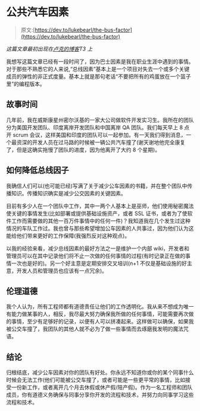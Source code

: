 # 公共汽车因素

> 原文:[https://dev.to/lukebearl/the-bus-factor](https://dev.to/lukebearl/the-bus-factor)

*这篇文章最初出现在[卢克的博客](https://lukebearl.com/2017/05/the-bus-factor/)T3 上*

我想写这篇文章已经有一段时间了，因为巴士因素是我在职业生涯中遇到的事情。对于那些不熟悉它的人来说,“总线因素”基本上是一个项目对失去一个或多个关键成员的弹性的非正式度量。基本上就是那句老话“不要把所有的鸡蛋放在一个篮子里”的编程版本。

## [](#story-time)故事时间

几年前，我在威斯康星州密尔沃基的一家大公司做软件开发实习生。我所在的团队分为美国开发团队、印度离岸开发团队和中国离岸 QA 团队。我们每天早上 8 点开 scrum 会议，这样美国和印度的团队可以一起参加。有一天我们得到消息，一个最资深的开发人员在过马路的时候被一辆公共汽车撞了(谢天谢地他完全康复了，但是这确实拖慢了团队的进度，因为他离开了大约 8 个星期)。

## [](#how-to-reduce-the-bus-factor)如何降低总线因子

我确信人们可以(也可能已经)写满了关于减少公车因素的书籍，并在整个团队中传播知识。传播知识确实是减少公交因素的关键因素。

目前有多少人在一个团队中工作，其中一两个人基本上是巫师，他们使用秘密魔法使关键的事情发生(比如部署或提供基础设施资产，或者 SSL 证书，或者为了使软件工作而需要做的其他一百万件事情中的任何一件)？我知道我在几个发生过这种情况的车队工作过。我也曾与那些希望增加公车因素的人共事过，因为他们认为这能给他们带来更好的工作保障(我强烈反对这种观点)。

以我的经验来看，减少总线因素的最好方法之一是维护一个内部 wiki，开发者和管理员可以在其中记录他们将不止一次做的任何事情的过程(有时记录正在做的事情一次也是好的)。另一个好主意是定期安排交叉培训(n+1 不仅是基础设施的好主意，开发人员和管理员也应该有一点冗余)。

## [](#ethics)伦理道德

我个人认为，所有工程师都有道德责任让他们的工作透明化。我从来不想成为唯一有能力做某事的人，相反，我尽最大努力确保我所做的任何事情，可能需要再次做的事情，至少有足够好的记录，以便有人可以拼凑起来。这样做可以确保，如果我被公交车撞了，我团队的其他人就不必为了做一些事情而去琢磨我发明的魔法咒语。

## [](#conclusion)结论

归根结底，减少公车因素对你的团队有好处。你永远不知道你或你的某个同事什么时候会无法工作(他们可能被公交车撞了，或者可能是一些更平常的事情，比如接受一份新工作，或者离开几个月去休假或休产假/陪产假)。作为一名工程师和团队成员，你有道德义务确保与同事分享你开发的流程和技术，并努力向同事学习这些流程和技术。